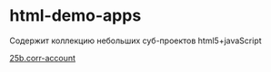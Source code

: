 # html-demo-apps

Содержит коллекцию небольших суб-проектов html5+javaScript

[25b.corr-account](25b.corr-account/CorrAccCheck.html)
